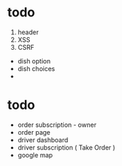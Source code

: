 # todo

1. header
2. XSS
3. CSRF

- dish option
- dish choices
-

# todo

- order subscription - owner
- order page
- driver dashboard
- driver subscription ( Take Order )
- google map
